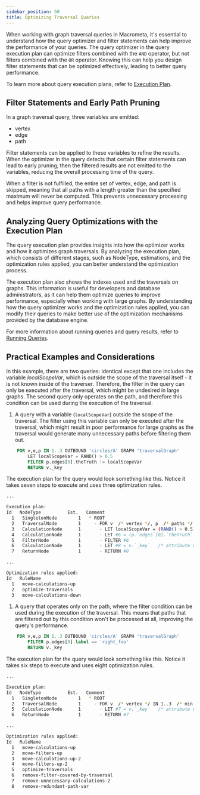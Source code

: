 ```yaml
---
sidebar_position: 50
title: Optimizing Traversal Queries
---
```


When working with graph traversal queries in Macrometa, it's essential to understand how the query optimizer and filter statements can help improve the performance of your queries. The query optimizer in the query execution plan can optimize filters combined with the `AND` operator, but not filters combined with the `OR` operator. Knowing this can help you design filter statements that can be optimized effectively, leading to better query performance.

To learn more about query execution plans, refer to [Execution Plan](../../../queries/running-queries#execution-plan).

## Filter Statements and Early Path Pruning

In a graph traversal query, three variables are emitted:

- vertex
- edge
- path

Filter statements can be applied to these variables to refine the results. When the optimizer in the query detects that certain filter statements can lead to early pruning, then the filtered results are not emitted to the variables, reducing the overall processing time of the query.

When a filter is not fulfilled, the entire set of vertex, edge, and path is skipped, meaning that all paths with a length greater than the specified maximum will never be computed. This prevents unnecessary processing and helps improve query performance.

## Analyzing Query Optimizations with the Execution Plan

The query execution plan provides insights into how the optimizer works and how it optimizes graph traversals. By analyzing the execution plan, which consists of different stages, such as NodeType, estimations, and the optimization rules applied, you can better understand the optimization process.

The execution plan also shows the indexes used and the traversals on graphs. This information is useful for developers and database administrators, as it can help them optimize queries to improve performance, especially when working with large graphs. By understanding how the query optimizer works and the optimization rules applied, you can modify their queries to make better use of the optimization mechanisms provided by the database engine.

For more information about running queries and query results, refer to [Running Queries](../../../queries/running-queries).

## Practical Examples and Considerations

In this example, there are two queries: identical except that one includes the variable _localScopeVar_, which is outside the scope of the traversal itself - it is not known inside of the traverser. Therefore, the filter in the query can only be executed after the traversal, which might be undesired in large graphs. The second query only operates on the path, and therefore this condition can be used during the execution of the traversal.

1. A query with a variable (`localScopeVar`) outside the scope of the traversal. The filter using this variable can only be executed after the traversal, which might result in poor performance for large graphs as the traversal would generate many unnecessary paths before filtering them out.

  ```sql
      FOR v,e,p IN 1..3 OUTBOUND 'circles/A' GRAPH 'traversalGraph'
          LET localScopeVar = RAND() > 0.5
          FILTER p.edges[0].theTruth != localScopeVar
          RETURN v._key
  ```

  The execution plan for the query would look something like this. Notice it takes seven steps to execute and uses three optimization rules.

  ```bash
  ...
  
  Execution plan:
  Id   NodeType          Est.   Comment
    1   SingletonNode        1   * ROOT
    2   TraversalNode        1     - FOR v  /* vertex */, p  /* paths */ IN 1..3  /* min..maxPathDepth */ OUTBOUND 'circles/A' /* startnode */  GRAPH 'traversalGraph'
    3   CalculationNode      1       - LET localScopeVar = (RAND() > 0.5)   /* simple expression */
    4   CalculationNode      1       - LET #6 = (p.`edges`[0].`theTruth` != localScopeVar)   /* simple expression */
    5   FilterNode           1       - FILTER #6
    6   CalculationNode      1       - LET #8 = v.`_key`   /* attribute expression */
    7   ReturnNode           1       - RETURN #8

  ...                       

  Optimization rules applied:
  Id   RuleName
    1   move-calculations-up
    2   optimize-traversals
    3   move-calculations-down

  ```

1. A query that operates only on the path, where the filter condition can be used during the execution of the traversal. This means that paths that are filtered out by this condition won't be processed at all, improving the query's performance.

  ```sql
      FOR v,e,p IN 1..3 OUTBOUND 'circles/A' GRAPH 'traversalGraph'
          FILTER p.edges[0].label == 'right_foo'
          RETURN v._key
  ```

  The execution plan for the query would look something like this. Notice it takes six steps to execute and uses eight optimization rules.

  ```bash
  ...

  Execution plan:
  Id   NodeType          Est.   Comment
    1   SingletonNode        1   * ROOT
    2   TraversalNode        1     - FOR v  /* vertex */ IN 1..3  /* min..maxPathDepth */ OUTBOUND 'circles/A' /* startnode */  GRAPH 'traversalGraph'
    5   CalculationNode      1       - LET #7 = v.`_key`   /* attribute expression */
    6   ReturnNode           1       - RETURN #7

  ...

  Optimization rules applied:
  Id   RuleName
    1   move-calculations-up
    2   move-filters-up
    3   move-calculations-up-2
    4   move-filters-up-2
    5   optimize-traversals
    6   remove-filter-covered-by-traversal
    7   remove-unnecessary-calculations-2
    8   remove-redundant-path-var

  ```
